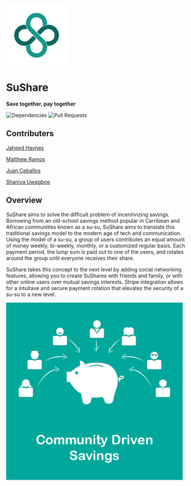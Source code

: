 ![Logo](/SuShare/SuShare/SupportingFiles/Assets.xcassets/Logo-colorBlock/AppIcon.appiconset/suShareLogo-noStroke-83.5@2x.png)

# SuShare

**Save together, pay together**


![Dependencies](https://img.shields.io/librariesio/github/MatthewRamos1/SuShare?style=plastic) ![Pull Requests](https://img.shields.io/github/issues-pr/MatthewRamos1/SuShare?style=plastic)

## Contributers

[Jaheed Haynes](https://github.com/jaheedhaynes)

[Matthew Ramos](https://github.com/MatthewRamos1)

[Juan Ceballos](https://github.com/Juan-Ceballos)

[Shaniya Uwagboe](https://github.com/suwagboe)

## Overview

SuShare aims to solve the difficult problem of incentivizing savings. Borrowing from an old-school savings method popular in Carribean and African communities known as a su-su, SuShare aims to translate this traditional savings model to the modern age of tech and communication. Using the model of a su-su, a group of users contributes an equal amount of money weekly, bi-weekly, monthly, or a customized regular basis. Each payment period, the lump sum is paid out to one of the users, and rotates around the group until everyone receives their share. 

SuShare takes this concept to the next level by adding social networking features, allowing you to create SuShares with friends and family, or with other online users over mutual savings interests. Stripe integration allows for a intuitave and secure payment rotation that elevates the security of a su-su to a new level. <br />

![1](/SuShare/SuShare/SupportingFiles/Assets.xcassets/1.imageset/1.png)

